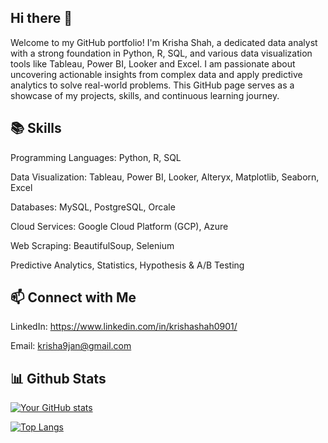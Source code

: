 ## Hi there 👋

Welcome to my GitHub portfolio! I'm Krisha Shah, a dedicated data analyst with a strong foundation in Python, R, SQL, and various data visualization tools like Tableau, Power BI, Looker and Excel. I am passionate about uncovering actionable insights from complex data and apply predictive analytics to solve real-world problems. This GitHub page serves as a showcase of my projects, skills, and continuous learning journey.

## 📚 Skills
Programming Languages: Python, R, SQL

Data Visualization: Tableau, Power BI, Looker, Alteryx, Matplotlib, Seaborn, Excel

Databases: MySQL, PostgreSQL, Orcale

Cloud Services: Google Cloud Platform (GCP), Azure

Web Scraping: BeautifulSoup, Selenium

Predictive Analytics, Statistics, Hypothesis & A/B Testing

## 📫 Connect with Me
LinkedIn: https://www.linkedin.com/in/krishashah0901/

Email: krisha9jan@gmail.com

## 📊 Github Stats
[![Your GitHub stats](https://github-readme-stats.vercel.app/api?username=krishashah911)](https://github.com/krishashah911/github-readme-stats)

[![Top Langs](https://github-readme-stats.vercel.app/api/top-langs/?username=krishashah911)](https://github.com/krishashah911/github-readme-stats)
